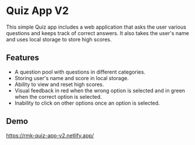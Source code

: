 
# Quiz App V2

This simple Quiz app includes a web application that asks the user various questions and keeps track of correct answers. It also takes the user's name and uses local storage to store high scores.




## Features

- A question pool with questions in different categories.
- Storing user's name and score in local storage.
- Ability to view and reset high scores.
- Visual feedback in red when the wrong option is selected and in green when the correct option is selected.
- Inability to click on other options once an option is selected.

  
## Demo

https://rmk-quiz-app-v2.netlify.app/

  
